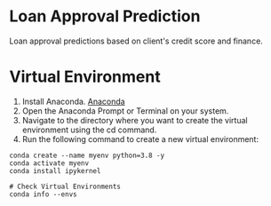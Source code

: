 # Loan Approval Prediction
Loan approval predictions based on client's credit score and finance.

# Virtual Environment
1. Install Anaconda. [Anaconda](https://www.anaconda.com/)
2. Open the Anaconda Prompt or Terminal on your system.
3. Navigate to the directory where you want to create the virtual environment using the cd command.
4. Run the following command to create a new virtual environment:

```
conda create --name myenv python=3.8 -y
conda activate myenv
conda install ipykernel

# Check Virtual Environments
conda info --envs
```


